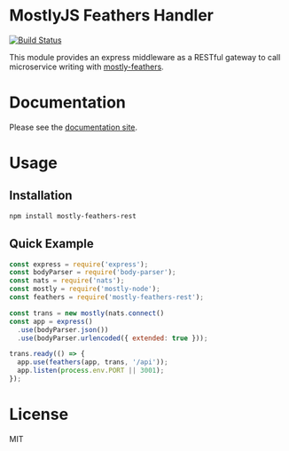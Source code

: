 MostlyJS Feathers Handler
=========================

[![Build Status](https://travis-ci.org/mostlyjs/mostly-feathers-rest.svg)](https://travis-ci.org/mostlyjs/mostly-feathers-rest)

This module provides an express middleware as a RESTful gateway to call microservice writing with [mostly-feathers](https://github.com/MostlyJS/mostly-feathers).

# Documentation

Please see the [documentation site](https://mostlyjs.github.io).

# Usage

## Installation

```bash
npm install mostly-feathers-rest
```

## Quick Example

```javascript
const express = require('express');
const bodyParser = require('body-parser');
const nats = require('nats');
const mostly = require('mostly-node');
const feathers = require('mostly-feathers-rest');

const trans = new mostly(nats.connect()
const app = express()
  .use(bodyParser.json())
  .use(bodyParser.urlencoded({ extended: true }));

trans.ready(() => {
  app.use(feathers(app, trans, '/api'));
  app.listen(process.env.PORT || 3001);
});
```

# License

MIT